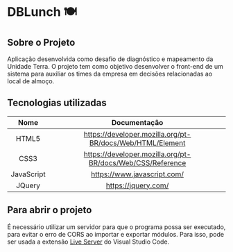 # DBLunch :plate_with_cutlery:

## Sobre o Projeto

Aplicação desenvolvida como desafio de diagnóstico e mapeamento da Unidade Terra. O projeto tem como objetivo desenvolver o front-end de um sistema para auxiliar os times da empresa em decisões relacionadas ao local de almoço.

## Tecnologias utilizadas

|    Nome    |                        Documentação                        |
| :--------: | :--------------------------------------------------------: |
|   HTML5    | https://developer.mozilla.org/pt-BR/docs/Web/HTML/Element  |
|    CSS3    | https://developer.mozilla.org/pt-BR/docs/Web/CSS/Reference |
| JavaScript |                https://www.javascript.com/                 |
|   JQuery   |                    https://jquery.com/                     |

## Para abrir o projeto

É necessário utilizar um servidor para que o programa possa ser executado, para evitar o erro de CORS ao importar e exportar módulos. Para isso, pode ser usada a extensão [Live Server](https://marketplace.visualstudio.com/items?itemName=ritwickdey.LiveServer) do Visual Studio Code.
